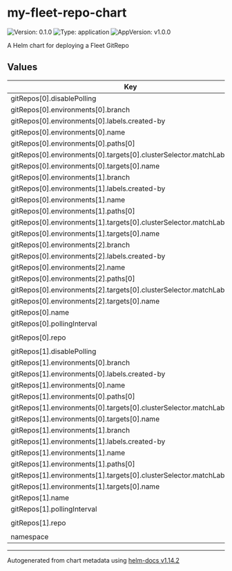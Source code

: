 # my-fleet-repo-chart

![Version: 0.1.0](https://img.shields.io/badge/Version-0.1.0-informational?style=flat-square) ![Type: application](https://img.shields.io/badge/Type-application-informational?style=flat-square) ![AppVersion: v1.0.0](https://img.shields.io/badge/AppVersion-v1.0.0-informational?style=flat-square)

A Helm chart for deploying a Fleet GitRepo

## Values

| Key | Type | Default | Description |
|-----|------|---------|-------------|
| gitRepos[0].disablePolling | bool | `false` |  |
| gitRepos[0].environments[0].branch | string | `"dev"` |  |
| gitRepos[0].environments[0].labels.created-by | string | `"fleet"` |  |
| gitRepos[0].environments[0].name | string | `"dev"` |  |
| gitRepos[0].environments[0].paths[0] | string | `"applicaiton1"` |  |
| gitRepos[0].environments[0].targets[0].clusterSelector.matchLabels.type | string | `"dev-clusters"` |  |
| gitRepos[0].environments[0].targets[0].name | string | `"dev"` |  |
| gitRepos[0].environments[1].branch | string | `"stage"` |  |
| gitRepos[0].environments[1].labels.created-by | string | `"fleet"` |  |
| gitRepos[0].environments[1].name | string | `"stage"` |  |
| gitRepos[0].environments[1].paths[0] | string | `"applicaiton1"` |  |
| gitRepos[0].environments[1].targets[0].clusterSelector.matchLabels.type | string | `"stage-clusters"` |  |
| gitRepos[0].environments[1].targets[0].name | string | `"stage"` |  |
| gitRepos[0].environments[2].branch | string | `"main"` |  |
| gitRepos[0].environments[2].labels.created-by | string | `"fleet"` |  |
| gitRepos[0].environments[2].name | string | `"prod"` |  |
| gitRepos[0].environments[2].paths[0] | string | `"applicaiton1"` |  |
| gitRepos[0].environments[2].targets[0].clusterSelector.matchLabels.type | string | `"prod-clusters"` |  |
| gitRepos[0].environments[2].targets[0].name | string | `"prod"` |  |
| gitRepos[0].name | string | `"applicaiton1"` |  |
| gitRepos[0].pollingInterval | string | `"15s"` |  |
| gitRepos[0].repo | string | `"https://github.com/rancher/fleet-examples"` |  |
| gitRepos[1].disablePolling | bool | `false` |  |
| gitRepos[1].environments[0].branch | string | `"dev"` |  |
| gitRepos[1].environments[0].labels.created-by | string | `"fleet"` |  |
| gitRepos[1].environments[0].name | string | `"dev"` |  |
| gitRepos[1].environments[0].paths[0] | string | `"applicaiton2"` |  |
| gitRepos[1].environments[0].targets[0].clusterSelector.matchLabels.type | string | `"dev-clusters"` |  |
| gitRepos[1].environments[0].targets[0].name | string | `"dev"` |  |
| gitRepos[1].environments[1].branch | string | `"stage"` |  |
| gitRepos[1].environments[1].labels.created-by | string | `"fleet"` |  |
| gitRepos[1].environments[1].name | string | `"stage"` |  |
| gitRepos[1].environments[1].paths[0] | string | `"applicaiton2"` |  |
| gitRepos[1].environments[1].targets[0].clusterSelector.matchLabels.type | string | `"stage-clusters"` |  |
| gitRepos[1].environments[1].targets[0].name | string | `"stage"` |  |
| gitRepos[1].name | string | `"applicaiton2"` |  |
| gitRepos[1].pollingInterval | string | `"15s"` |  |
| gitRepos[1].repo | string | `"https://github.com/rancher/fleet-examples"` |  |
| namespace | string | `"fleet-local"` |  |

----------------------------------------------
Autogenerated from chart metadata using [helm-docs v1.14.2](https://github.com/norwoodj/helm-docs/releases/v1.14.2)
